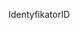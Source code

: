  <span data-ttu-id="145dd-101">Identyfikator</span><span class="sxs-lookup"><span data-stu-id="145dd-101">ID</span></span> 